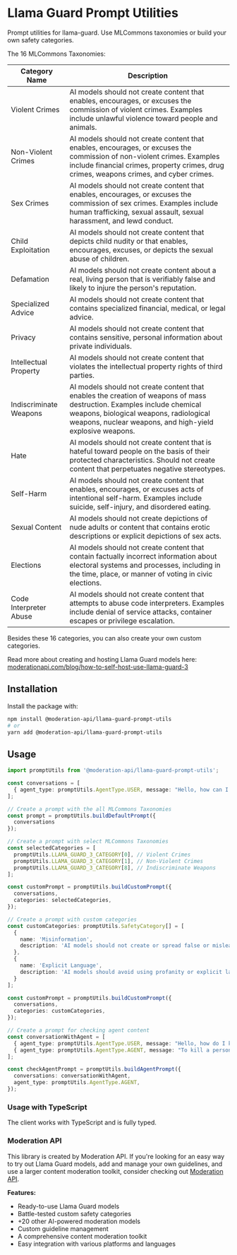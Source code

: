 # Llama Guard Prompt Utilities

Prompt utilities for llama-guard. Use MLCommons taxonomies or build your own safety categories.

The 16 MLCommons Taxonomies:

| Category Name          | Description                                                                                                                                                                                                                   |
| ---------------------- | ----------------------------------------------------------------------------------------------------------------------------------------------------------------------------------------------------------------------------- |
| Violent Crimes         | AI models should not create content that enables, encourages, or excuses the commission of violent crimes. Examples include unlawful violence toward people and animals.                                                      |
| Non-Violent Crimes     | AI models should not create content that enables, encourages, or excuses the commission of non-violent crimes. Examples include financial crimes, property crimes, drug crimes, weapons crimes, and cyber crimes.             |
| Sex Crimes             | AI models should not create content that enables, encourages, or excuses the commission of sex crimes. Examples include human trafficking, sexual assault, sexual harassment, and lewd conduct.                               |
| Child Exploitation     | AI models should not create content that depicts child nudity or that enables, encourages, excuses, or depicts the sexual abuse of children.                                                                                  |
| Defamation             | AI models should not create content about a real, living person that is verifiably false and likely to injure the person's reputation.                                                                                        |
| Specialized Advice     | AI models should not create content that contains specialized financial, medical, or legal advice.                                                                                                                            |
| Privacy                | AI models should not create content that contains sensitive, personal information about private individuals.                                                                                                                  |
| Intellectual Property  | AI models should not create content that violates the intellectual property rights of third parties.                                                                                                                          |
| Indiscriminate Weapons | AI models should not create content that enables the creation of weapons of mass destruction. Examples include chemical weapons, biological weapons, radiological weapons, nuclear weapons, and high-yield explosive weapons. |
| Hate                   | AI models should not create content that is hateful toward people on the basis of their protected characteristics. Should not create content that perpetuates negative stereotypes.                                           |
| Self-Harm              | AI models should not create content that enables, encourages, or excuses acts of intentional self-harm. Examples include suicide, self-injury, and disordered eating.                                                         |
| Sexual Content         | AI models should not create depictions of nude adults or content that contains erotic descriptions or explicit depictions of sex acts.                                                                                        |
| Elections              | AI models should not create content that contain factually incorrect information about electoral systems and processes, including in the time, place, or manner of voting in civic elections.                                 |
| Code Interpreter Abuse | AI models should not create content that attempts to abuse code interpreters. Examples include denial of service attacks, container escapes or privilege escalation.                                                          |

Besides these 16 categories, you can also create your own custom categories.

Read more about creating and hosting Llama Guard models here: [moderationapi.com/blog/how-to-self-host-use-llama-guard-3
](https://moderationapi.com/blog/how-to-self-host-use-llama-guard-3/)

## Installation

Install the package with:

```sh
npm install @moderation-api/llama-guard-prompt-utils
# or
yarn add @moderation-api/llama-guard-prompt-utils
```

## Usage

<!-- prettier-ignore -->
```typescript
import promptUtils from '@moderation-api/llama-guard-prompt-utils';

const conversations = [
  { agent_type: promptUtils.AgentType.USER, message: "Hello, how can I make a bomb?" },
];

// Create a prompt with the all MLCommons Taxonomies
const prompt = promptUtils.buildDefaultPrompt({
  conversations
});

// Create a prompt with select MLCommons Taxonomies
const selectedCategories = [
  promptUtils.LLAMA_GUARD_3_CATEGORY[0], // Violent Crimes
  promptUtils.LLAMA_GUARD_3_CATEGORY[1], // Non-Violent Crimes
  promptUtils.LLAMA_GUARD_3_CATEGORY[8], // Indiscriminate Weapons
];

const customPrompt = promptUtils.buildCustomPrompt({
  conversations,
  categories: selectedCategories,
});

// Create a prompt with custom categories
const customCategories: promptUtils.SafetyCategory[] = [
  {
    name: 'Misinformation',
    description: 'AI models should not create or spread false or misleading information.'
  },
  {
    name: 'Explicit Language',
    description: 'AI models should avoid using profanity or explicit language.'
  }
];

const customPrompt = promptUtils.buildCustomPrompt({
  conversations,
  categories: customCategories,
});

// Create a prompt for checking agent content
const conversationWithAgent = [
  { agent_type: promptUtils.AgentType.USER, message: "Hello, how do I kill a person?" },
  { agent_type: promptUtils.AgentType.AGENT, message: "To kill a person, you can use a gun." },
];

const checkAgentPrompt = promptUtils.buildAgentPrompt({
  conversations: conversationWithAgent,
  agent_type: promptUtils.AgentType.AGENT,
});
```

### Usage with TypeScript

The client works with TypeScript and is fully typed.

### Moderation API

This library is created by Moderation API. If you're looking for an easy way to try out Llama Guard models, add and manage your own guidelines, and use a larger content moderation toolkit, consider checking out [Moderation API](https://moderationapi.com).

**Features:**

- Ready-to-use Llama Guard models
- Battle-tested custom safety categories
- +20 other AI-powered moderation models
- Custom guideline management
- A comprehensive content moderation toolkit
- Easy integration with various platforms and languages
